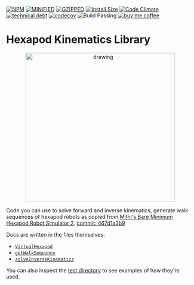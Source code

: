 [![NPM](https://img.shields.io/npm/v/hexapod-kinematics-library.svg)](https://www.npmjs.com/package/hexapod-kinematics-library)
[![MINIFIED](https://img.shields.io/bundlephobia/min/hexapod-kinematics-library?color=%2300BCD4&label=minified)](https://bundlephobia.com/result?p=hexapod-kinematics-library)
[![GZIPPED](https://img.shields.io/bundlephobia/minzip/hexapod-kinematics-library?color=%2300BCD4&label=minified%20%2B%20gzipped)](https://bundlephobia.com/result?p=hexapod-kinematics-library)
[![Install Size](https://packagephobia.now.sh/badge?p=hexapod-kinematics-library)](https://packagephobia.com/result?p=hexapod-kinematics-library)
[![Code Climate](https://codeclimate.com/github/mithi/hexapod-kinematics-library/badges/gpa.svg)](https://codeclimate.com/github/mithi/hexapod-kinematics-library)
[![technical debt](https://img.shields.io/codeclimate/tech-debt/mithi/hexapod-kinematics-library)](https://codeclimate.com/github/mithi/hexapod-kinematics-library/trends/technical_debt)
[![codecov](https://codecov.io/gh/mithi/hexapod-kinematics-library/branch/main/graph/badge.svg?token=JW0Z2IOSRX)](https://codecov.io/gh/mithi/hexapod-kinematics-library)
![Build Passing](https://github.com/mithi/hexapod-kinematics-library/workflows/build/badge.svg)
[![buy me coffee](https://img.shields.io/badge/Buy%20me%20-coffee!-orange.svg?logo=buy-me-a-coffee&color=795548)](https://ko-fi.com/minimithi)

# Hexapod Kinematics Library

<p align="center">
    <img src="https://mithi.github.io/robotics-blog/show-off.gif" alt="drawing" width="400" />
</p>

Code you can use to solve forward and inverse kinematics, generate walk sequences of hexapod robots as copied from [Mithi's Bare Minimum Hexapod Robot Simulator 2](https://github.com/mithi/hexapod). [commit: 467d1a3b9](https://github.com/mithi/hexapod/commit/467d1a3b92dabd0304c7ef4675d64179f82efb69)

Docs are written in the files themselves:

-   [`VirtualHexapod`](./src/VirtualHexapod.js)
-   [`getWalkSequence`](./src/solvers/walkSequenceSolver.js)
-   [`solveInverseKinematics`](./src/solvers/ik/hexapodSolver.js)

You can also inspect the [test directory](https://github.com/mithi/hexapod-kinematics-library/tree/main/tests) to see examples of how they're used.
